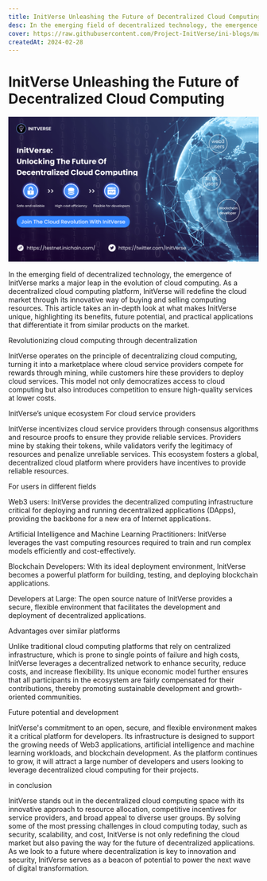 ```yaml
---
title: InitVerse Unleashing the Future of Decentralized Cloud Computing
desc: In the emerging field of decentralized technology, the emergence of InitVerse marks a major leap in the evolution of cloud computing.
cover: https://raw.githubusercontent.com/Project-InitVerse/ini-blogs/main/blogs/resources/images/20240228001.png
createdAt: 2024-02-28
---
```

# InitVerse Unleashing the Future of Decentralized Cloud Computing

![image](https://raw.githubusercontent.com/Project-InitVerse/ini-blogs/main/blogs/resources/images/20240228001.png)

In the emerging field of decentralized technology, the emergence of InitVerse marks a major leap in the evolution of cloud computing. As a decentralized cloud computing platform, InitVerse will redefine the cloud market through its innovative way of buying and selling computing resources. This article takes an in-depth look at what makes InitVerse unique, highlighting its benefits, future potential, and practical applications that differentiate it from similar products on the market.

Revolutionizing cloud computing through decentralization

InitVerse operates on the principle of decentralizing cloud computing, turning it into a marketplace where cloud service providers compete for rewards through mining, while customers hire these providers to deploy cloud services. This model not only democratizes access to cloud computing but also introduces competition to ensure high-quality services at lower costs.

InitVerse’s unique ecosystem For cloud service providers

InitVerse incentivizes cloud service providers through consensus algorithms and resource proofs to ensure they provide reliable services. Providers mine by staking their tokens, while validators verify the legitimacy of resources and penalize unreliable services. This ecosystem fosters a global, decentralized cloud platform where providers have incentives to provide reliable resources.

For users in different fields

Web3 users: InitVerse provides the decentralized computing infrastructure critical for deploying and running decentralized applications (DApps), providing the backbone for a new era of Internet applications.

Artificial Intelligence and Machine Learning Practitioners: InitVerse leverages the vast computing resources required to train and run complex models efficiently and cost-effectively.

Blockchain Developers: With its ideal deployment environment, InitVerse becomes a powerful platform for building, testing, and deploying blockchain applications.

Developers at Large: The open source nature of InitVerse provides a secure, flexible environment that facilitates the development and deployment of decentralized applications.

Advantages over similar platforms

Unlike traditional cloud computing platforms that rely on centralized infrastructure, which is prone to single points of failure and high costs, InitVerse leverages a decentralized network to enhance security, reduce costs, and increase flexibility. Its unique economic model further ensures that all participants in the ecosystem are fairly compensated for their contributions, thereby promoting sustainable development and growth-oriented communities.

Future potential and development

InitVerse's commitment to an open, secure, and flexible environment makes it a critical platform for developers. Its infrastructure is designed to support the growing needs of Web3 applications, artificial intelligence and machine learning workloads, and blockchain development. As the platform continues to grow, it will attract a large number of developers and users looking to leverage decentralized cloud computing for their projects.

in conclusion

InitVerse stands out in the decentralized cloud computing space with its innovative approach to resource allocation, competitive incentives for service providers, and broad appeal to diverse user groups. By solving some of the most pressing challenges in cloud computing today, such as security, scalability, and cost, InitVerse is not only redefining the cloud market but also paving the way for the future of decentralized applications. As we look to a future where decentralization is key to innovation and security, InitVerse serves as a beacon of potential to power the next wave of digital transformation.
